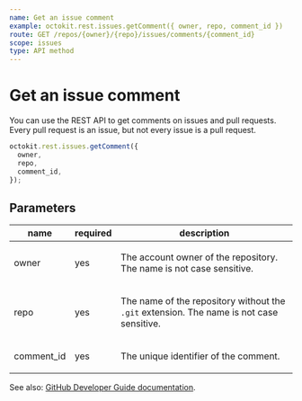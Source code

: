 ```yaml
---
name: Get an issue comment
example: octokit.rest.issues.getComment({ owner, repo, comment_id })
route: GET /repos/{owner}/{repo}/issues/comments/{comment_id}
scope: issues
type: API method
---
```


# Get an issue comment

You can use the REST API to get comments on issues and pull requests. Every pull request is an issue, but not every issue is a pull request.

```js
octokit.rest.issues.getComment({
  owner,
  repo,
  comment_id,
});
```

## Parameters

<table>
  <thead>
    <tr>
      <th>name</th>
      <th>required</th>
      <th>description</th>
    </tr>
  </thead>
  <tbody>
    <tr><td>owner</td><td>yes</td><td>

The account owner of the repository. The name is not case sensitive.

</td></tr>
<tr><td>repo</td><td>yes</td><td>

The name of the repository without the `.git` extension. The name is not case sensitive.

</td></tr>
<tr><td>comment_id</td><td>yes</td><td>

The unique identifier of the comment.

</td></tr>
  </tbody>
</table>

See also: [GitHub Developer Guide documentation](https://docs.github.com/rest/reference/issues#get-an-issue-comment).
